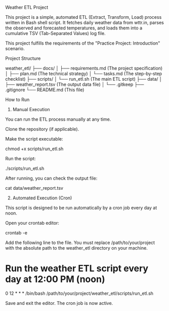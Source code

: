Weather ETL Project

This project is a simple, automated ETL (Extract, Transform, Load) process written in Bash shell script. It fetches daily weather data from wttr.in, parses the observed and forecasted temperatures, and loads them into a cumulative TSV (Tab-Separated Values) log file.

This project fulfills the requirements of the "Practice Project: Introduction" scenario.

Project Structure

weather_etl/
├── docs/
│   ├── requirements.md  (The project specification)
│   ├── plan.md          (The technical strategy)
│   └── tasks.md         (The step-by-step checklist)
├── scripts/
│   └── run_etl.sh       (The main ETL script)
├── data/
│   ├── weather_report.tsv (The output data file)
│   └── .gitkeep
├── .gitignore
└── README.md            (This file)


How to Run

1. Manual Execution

You can run the ETL process manually at any time.

Clone the repository (if applicable).

Make the script executable:

chmod +x scripts/run_etl.sh


Run the script:

./scripts/run_etl.sh


After running, you can check the output file:

cat data/weather_report.tsv


2. Automated Execution (Cron)

This script is designed to be run automatically by a cron job every day at noon.

Open your crontab editor:

crontab -e


Add the following line to the file. You must replace /path/to/your/project with the absolute path to the weather_etl directory on your machine.

# Run the weather ETL script every day at 12:00 PM (noon)
0 12 * * * /bin/bash /path/to/your/project/weather_etl/scripts/run_etl.sh


Save and exit the editor. The cron job is now active.
